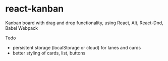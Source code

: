 # react-kanban
Kanban board with drag and drop functionality, using React, Alt, React-Dnd, Babel Webpack

Todo
- persistent storage (localStorage or cloud) for lanes and cards
- better styling of cards, list, buttons 
